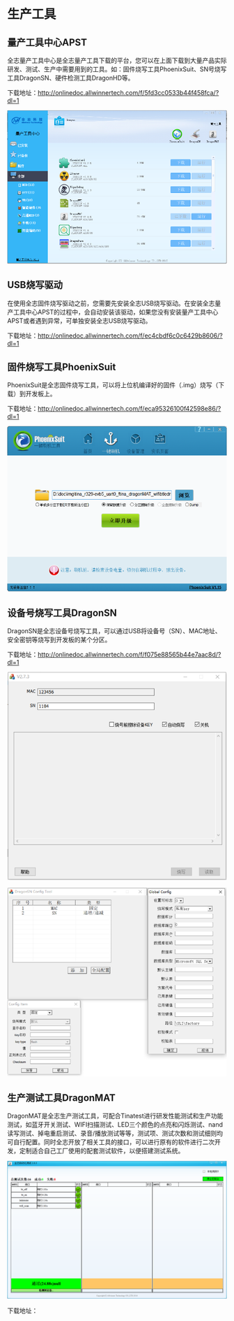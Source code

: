 # 生产工具

## 量产工具中心APST
全志量产工具中心是全志量产工具下载的平台，您可以在上面下载到大量产品实际研发、测试、生产中需要用到的工具。如：固件烧写工具PhoenixSuit、SN号烧写工具DragonSN、硬件检测工具DragonHD等。  

下载地址：<http://onlinedoc.allwinnertech.com/f/5fd3cc0533b44f458fca/?dl=1>

![APST截图](../assets/img/APST截图.png)



## USB烧写驱动

在使用全志固件烧写驱动之前，您需要先安装全志USB烧写驱动。在安装全志量产工具中心APST的过程中，会自动安装该驱动，如果您没有安装量产工具中心APST或者遇到异常，可单独安装全志USB烧写驱动。

下载地址：<http://onlinedoc.allwinnertech.com/f/ec4cbdf6c0c6429b8606/?dl=1>



## 固件烧写工具PhoenixSuit

PhoenixSuit是全志固件烧写工具，可以将上位机编译好的固件（.img）烧写（下载）到开发板上。    

下载地址：<http://onlinedoc.allwinnertech.com/f/eca95326100f42598e86/?dl=1>

![PhoenixSuit截图](../assets/img/PhoenixSuit%E6%88%AA%E5%9B%BE.png)



## 设备号烧写工具DragonSN

DragonSN是全志设备号烧写工具，可以通过USB将设备号（SN）、MAC地址、安全密钥等烧写到开发板的某个分区。

下载地址：<http://onlinedoc.allwinnertech.com/f/f075e88565b44e7aac8d/?dl=1>   

![DragonSN截图](../assets/img/DragonSN%E6%88%AA%E5%9B%BE.png)

![DragonSN配置截图](../assets/img/DragonSN%E9%85%8D%E7%BD%AE%E6%88%AA%E5%9B%BE.png)



## 生产测试工具DragonMAT

DragonMAT是全志生产测试工具，可配合Tinatest进行研发性能测试和生产功能测试，如蓝牙开关测试、WIFI扫描测试、LED三个颜色的点亮和闪烁测试、nand读写测试、掉电重启测试、录音/播放测试等等，测试项、测试次数和测试细则均可自行配置。同时全志开放了相关工具的接口，可以进行原有的软件进行二次开发，定制适合自己工厂使用的配套测试软件，以便搭建测试系统。

![gragonMAT测试通过截图](../assets/img/gragonMAT%E6%B5%8B%E8%AF%95%E9%80%9A%E8%BF%87%E6%88%AA%E5%9B%BE.png)

下载地址：<xxxxxxxxxxxx>   